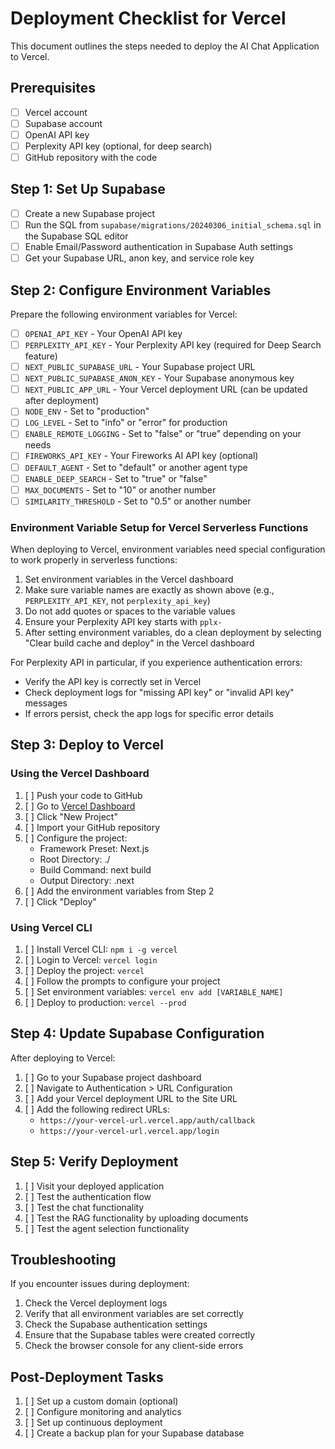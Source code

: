# Deployment Checklist for Vercel

This document outlines the steps needed to deploy the AI Chat Application to Vercel.

## Prerequisites

- [ ] Vercel account
- [ ] Supabase account
- [ ] OpenAI API key
- [ ] Perplexity API key (optional, for deep search)
- [ ] GitHub repository with the code

## Step 1: Set Up Supabase

- [ ] Create a new Supabase project
- [ ] Run the SQL from `supabase/migrations/20240306_initial_schema.sql` in the Supabase SQL editor
- [ ] Enable Email/Password authentication in Supabase Auth settings
- [ ] Get your Supabase URL, anon key, and service role key

## Step 2: Configure Environment Variables

Prepare the following environment variables for Vercel:

- [ ] `OPENAI_API_KEY` - Your OpenAI API key
- [ ] `PERPLEXITY_API_KEY` - Your Perplexity API key (required for Deep Search feature)
- [ ] `NEXT_PUBLIC_SUPABASE_URL` - Your Supabase project URL
- [ ] `NEXT_PUBLIC_SUPABASE_ANON_KEY` - Your Supabase anonymous key
- [ ] `NEXT_PUBLIC_APP_URL` - Your Vercel deployment URL (can be updated after deployment)
- [ ] `NODE_ENV` - Set to "production"
- [ ] `LOG_LEVEL` - Set to "info" or "error" for production
- [ ] `ENABLE_REMOTE_LOGGING` - Set to "false" or "true" depending on your needs
- [ ] `FIREWORKS_API_KEY` - Your Fireworks AI API key (optional)
- [ ] `DEFAULT_AGENT` - Set to "default" or another agent type
- [ ] `ENABLE_DEEP_SEARCH` - Set to "true" or "false"
- [ ] `MAX_DOCUMENTS` - Set to "10" or another number
- [ ] `SIMILARITY_THRESHOLD` - Set to "0.5" or another number

### Environment Variable Setup for Vercel Serverless Functions

When deploying to Vercel, environment variables need special configuration to work properly in serverless functions:

1. Set environment variables in the Vercel dashboard
2. Make sure variable names are exactly as shown above (e.g., `PERPLEXITY_API_KEY`, not `perplexity_api_key`)
3. Do not add quotes or spaces to the variable values
4. Ensure your Perplexity API key starts with `pplx-`
5. After setting environment variables, do a clean deployment by selecting "Clear build cache and deploy" in the Vercel dashboard

For Perplexity API in particular, if you experience authentication errors:
- Verify the API key is correctly set in Vercel
- Check deployment logs for "missing API key" or "invalid API key" messages
- If errors persist, check the app logs for specific error details

## Step 3: Deploy to Vercel

### Using the Vercel Dashboard

1. [ ] Push your code to GitHub
2. [ ] Go to [Vercel Dashboard](https://vercel.com/dashboard)
3. [ ] Click "New Project"
4. [ ] Import your GitHub repository
5. [ ] Configure the project:
   - Framework Preset: Next.js
   - Root Directory: ./
   - Build Command: next build
   - Output Directory: .next
6. [ ] Add the environment variables from Step 2
7. [ ] Click "Deploy"

### Using Vercel CLI

1. [ ] Install Vercel CLI: `npm i -g vercel`
2. [ ] Login to Vercel: `vercel login`
3. [ ] Deploy the project: `vercel`
4. [ ] Follow the prompts to configure your project
5. [ ] Set environment variables: `vercel env add [VARIABLE_NAME]`
6. [ ] Deploy to production: `vercel --prod`

## Step 4: Update Supabase Configuration

After deploying to Vercel:

1. [ ] Go to your Supabase project dashboard
2. [ ] Navigate to Authentication > URL Configuration
3. [ ] Add your Vercel deployment URL to the Site URL
4. [ ] Add the following redirect URLs:
   - `https://your-vercel-url.vercel.app/auth/callback`
   - `https://your-vercel-url.vercel.app/login`

## Step 5: Verify Deployment

1. [ ] Visit your deployed application
2. [ ] Test the authentication flow
3. [ ] Test the chat functionality
4. [ ] Test the RAG functionality by uploading documents
5. [ ] Test the agent selection functionality

## Troubleshooting

If you encounter issues during deployment:

1. Check the Vercel deployment logs
2. Verify that all environment variables are set correctly
3. Check the Supabase authentication settings
4. Ensure that the Supabase tables were created correctly
5. Check the browser console for any client-side errors

## Post-Deployment Tasks

1. [ ] Set up a custom domain (optional)
2. [ ] Configure monitoring and analytics
3. [ ] Set up continuous deployment
4. [ ] Create a backup plan for your Supabase database 